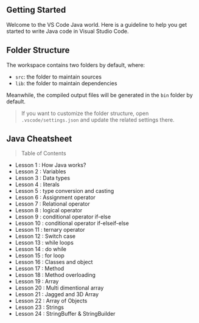 ## Getting Started

Welcome to the VS Code Java world. Here is a guideline to help you get started to write Java code in Visual Studio Code.

## Folder Structure

The workspace contains two folders by default, where:

- `src`: the folder to maintain sources
- `lib`: the folder to maintain dependencies

Meanwhile, the compiled output files will be generated in the `bin` folder by default.

> If you want to customize the folder structure, open `.vscode/settings.json` and update the related settings there.

## Java Cheatsheet
> Table of Contents
- Lesson 1  : How Java works?
- Lesson 2  : Variables
- Lesson 3  : Data types
- Lesson 4  : literals
- Lesson 5  : type conversion and casting
- Lesson 6  : Assignment operator
- Lesson 7  : Relational operator
- Lesson 8  : logical operator
- Lesson 9  : conditional operator if-else
- Lesson 10 : conditional operator if-elseif-else
- Lesson 11 : ternary operator
- Lesson 12 : Switch case
- Lesson 13 : while loops
- Lesson 14 : do while 
- Lesson 15 : for loop
- Lesson 16 : Classes and object
- Lesson 17 : Method
- Lesson 18 : Method overloading
- Lesson 19 : Array
- Lesson 20 : Multi dimentional array
- Lesson 21 : Jagged and 3D Array
- Lesson 22 : Array of Objects
- Lesson 23 : Strings
- Lesson 24 : StringBuffer & StringBuilder